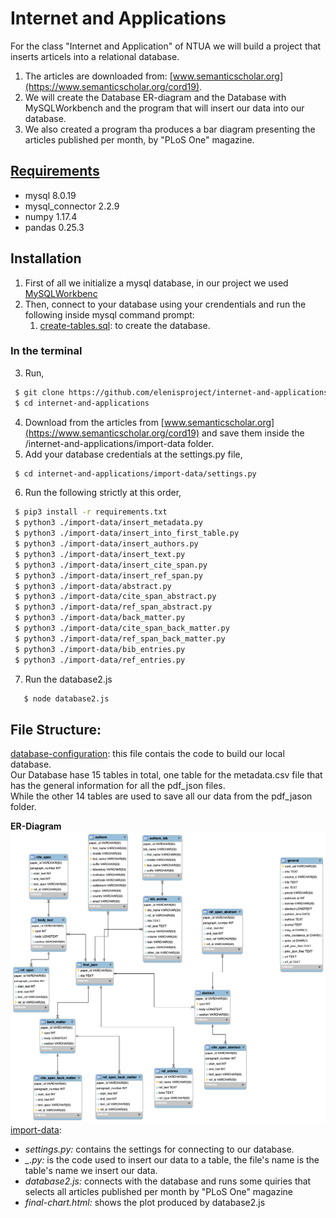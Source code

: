 # Internet and Applications
For the class "Internet and Application" of NTUA we will build a project that inserts articels into a relational database.
1. The articles are downloaded from: [www.semanticscholar.org](https://www.semanticscholar.org/cord19). 
2. We will create the Database ER-diagram and the Database with MySQLWorkbench and the program that will insert our data into our database.
3. We also created a program tha produces a bar diagram presenting the articles published per month, by "PLoS One" magazine.

## [Requirements](requirements.txt)

- mysql 8.0.19
- mysql_connector 2.2.9
- numpy 1.17.4
- pandas 0.25.3

## Installation
1. First of all we initialize a mysql database, in our project we used [MySQLWorkbenc](https://www.mysql.com/products/workbench/)
2. Then, connect to your database using your crendentials and run the following inside mysql command prompt:
   1. [create-tables.sql](database-configuration/create-tables.sql): to create the database.
   
### In the terminal

3. Run,

```bash
 $ git clone https://github.com/elenisproject/internet-and-applications.git
 $ cd internet-and-applications
```

4. Download from the articles from [www.semanticscholar.org](https://www.semanticscholar.org/cord19) and save them inside the /internet-and-applications/import-data folder.
5. Add your database credentials at the settings.py file,
```bash
 $ cd internet-and-applications/import-data/settings.py
```
6. Run the following strictly at this order,

```bash
 $ pip3 install -r requirements.txt
 $ python3 ./import-data/insert_metadata.py
 $ python3 ./import-data/insert_into_first_table.py
 $ python3 ./import-data/insert_authors.py
 $ python3 ./import-data/insert_text.py
 $ python3 ./import-data/insert_cite_span.py
 $ python3 ./import-data/insert_ref_span.py
 $ python3 ./import-data/abstract.py
 $ python3 ./import-data/cite_span_abstract.py
 $ python3 ./import-data/ref_span_abstract.py
 $ python3 ./import-data/back_matter.py
 $ python3 ./import-data/cite_span_back_matter.py
 $ python3 ./import-data/ref_span_back_matter.py
 $ python3 ./import-data/bib_entries.py
 $ python3 ./import-data/ref_entries.py
```

7. Run the database2.js
```bash
   $ node database2.js
```


## File Structure:
[database-configuration](https://github.com/elenisproject/internet-and-applications/tree/master/database-configuration):
this file contais the code to build our local database.<br />
Our Database hase 15 tables in total, one table for the metadata.csv file that has the general information for all the pdf_json files. <br />
While the other 14 tables are used to save all our data from the pdf_jason folder. <br />

**ER-Diagram** <br />
 ![](img/Database_ER.png)
[import-data](https://github.com/elenisproject/internet-and-applications/tree/master/import%20data):
 
 - *settings.py:* contains the settings for connecting to our database.
 - *_.py:* is the code used to insert our data to a table, the file's name is the table's name we insert our data.
 - *database2.js:* connects with the database and runs some quiries that selects all articles published per month by "PLoS One" magazine
 - *final-chart.html:* shows the plot produced by database2.js
